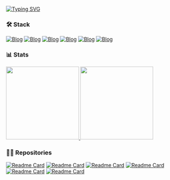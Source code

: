 [![Typing SVG](https://readme-typing-svg.demolab.com/?color=A277FF&lines=Hi+there,+I'm+Murilo+Glasser+👋)](https://git.io/typing-svg)

### 🛠 Stack 
[![Blog](https://img.shields.io/badge/Unity-323330?style=for-the-badge&logo=unity&logoColor=white)](https://unity.com/pt)
[![Blog](https://img.shields.io/badge/C%23-323330?style=for-the-badge&logo=c-sharp&logoColor=white)](https://dotnet.microsoft.com/pt-br/languages/csharp)
[![Blog](https://img.shields.io/badge/C-323330?style=for-the-badge&logo=c&logoColor=white)](https://learn.microsoft.com/en-us/cpp/c-language/?view=msvc-170)
[![Blog](https://img.shields.io/badge/JavaScript-323330?style=for-the-badge&logo=javascript&logoColor=white)](https://developer.mozilla.org/pt-BR/docs/Web/JavaScript)
[![Blog](https://img.shields.io/badge/HTML-323330?style=for-the-badge&logo=html5&logoColor=white)](https://html5.org)
[![Blog](https://img.shields.io/badge/CSS-323330?&style=for-the-badge&logo=css3&logoColor=white)](https://www.w3.org/Style/CSS/Overview.en.html)

### 📊 Stats 
<a href="https://github.com/muriloglasser/github-readme-stats">
  <img height="200" src="https://github-readme-stats.vercel.app/api?username=muriloglasser&show_icons=true&theme=aura&text_color=ffffff&rank_icon=github"/>
</a>
<a href="https://github.com/anuraghazra/github-readme-stats">
  <img height="200" src="https://github-readme-stats.vercel.app/api/top-langs/?username=anuraghazra&layout=donut&theme=aura&text_color=ffffff" />
</a>

### 👨‍💻 Repositories 
[![Readme Card](https://github-readme-stats.vercel.app/api/pin/?username=muriloglasser&repo=3D-ragdoll-implementation&theme=aura&text_color=ffffff)](https://github.com/muriloglasser/3D-ragdoll-implementation)
[![Readme Card](https://github-readme-stats.vercel.app/api/pin/?username=muriloglasser&repo=2D-plataform-runner-template&theme=aura&text_color=ffffff)](https://github.com/muriloglasser/2D-plataform-runner-template)
[![Readme Card](https://github-readme-stats.vercel.app/api/pin/?username=muriloglasser&repo=data-manager&theme=aura&text_color=ffffff)](https://github.com/muriloglasser/data-manager)
[![Readme Card](https://github-readme-stats.vercel.app/api/pin/?username=muriloglasser&repo=event-dispatcher&theme=aura&text_color=ffffff)](https://github.com/muriloglasser/event-dispatcher)
[![Readme Card](https://github-readme-stats.vercel.app/api/pin/?username=muriloglasser&repo=portfolio-template&theme=aura&text_color=ffffff)](https://github.com/muriloglasser/portfolio-template)
[![Readme Card](https://github-readme-stats.vercel.app/api/pin/?username=muriloglasser&repo=jam-starter-kit&theme=aura&text_color=ffffff)](https://github.com/muriloglasser/jam-starter-kit)


